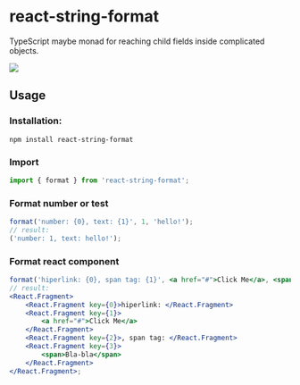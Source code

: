 # react-string-format

TypeScript maybe monad for reaching child fields inside complicated objects.

<a href="https://www.npmjs.com/package/react-string-format">
    <img src="https://nodei.co/npm/react-string-format.png?mini=true">
</a>

## Usage

### Installation:

```
npm install react-string-format
```

### Import

```js
import { format } from 'react-string-format';
```

### Format number or test

```jsx
format('number: {0}, text: {1}', 1, 'hello!');
// result:
('number: 1, text: hello!');
```

### Format react component

```jsx
format('hiperlink: {0}, span tag: {1}', <a href="#">Click Me</a>, <span>Bla-bla</span>);
// result:
<React.Fragment>
    <React.Fragment key={0}>hiperlink: </React.Fragment>
    <React.Fragment key={1}>
        <a href="#">Click Me</a>
    </React.Fragment>
    <React.Fragment key={2}>, span tag: </React.Fragment>
    <React.Fragment key={3}>
        <span>Bla-bla</span>
    </React.Fragment>
</React.Fragment>;
```
